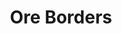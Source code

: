 ---
layout: post
title: Ore Borders
permalink: /addons/compliance32x/Ore%20Borders
comments: true
comments-id: OreBorders
header-img: compliance32x/addons/OreOutlines.jpg

long_text: Adds a border to all ores in Minecraft.

authors:
  - Aerod

download:
  - 1.17:
    - https://github.com/Compliance-Addons/Addons/raw/master/32x/Ore%20Borders/Compliance_32x-Ore_Borders.zip
---